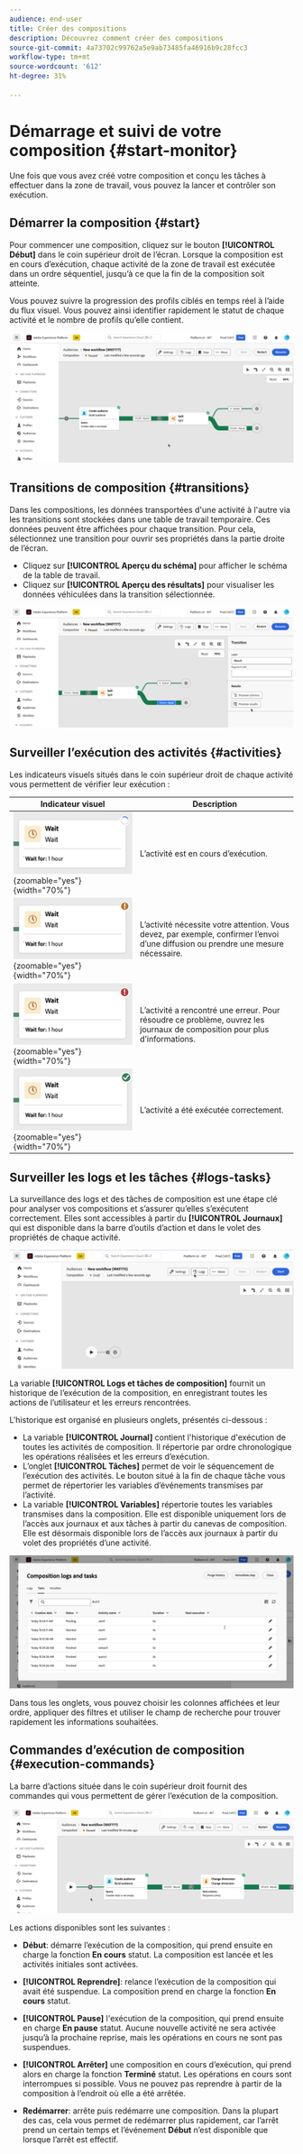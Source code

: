 ```yaml
---
audience: end-user
title: Créer des compositions
description: Découvrez comment créer des compositions
source-git-commit: 4a73702c99762a5e9ab73485fa46916b9c28fcc3
workflow-type: tm+mt
source-wordcount: '612'
ht-degree: 31%

---
```



# Démarrage et suivi de votre composition {#start-monitor}

Une fois que vous avez créé votre composition et conçu les tâches à effectuer dans la zone de travail, vous pouvez la lancer et contrôler son exécution.

## Démarrer la composition {#start}

Pour commencer une composition, cliquez sur le bouton **[!UICONTROL Début]** dans le coin supérieur droit de l’écran. Lorsque la composition est en cours d’exécution, chaque activité de la zone de travail est exécutée dans un ordre séquentiel, jusqu’à ce que la fin de la composition soit atteinte.

Vous pouvez suivre la progression des profils ciblés en temps réel à l’aide du flux visuel. Vous pouvez ainsi identifier rapidement le statut de chaque activité et le nombre de profils qu’elle contient.

![](assets/composition-visual-flow.png)

## Transitions de composition {#transitions}

Dans les compositions, les données transportées d&#39;une activité à l&#39;autre via les transitions sont stockées dans une table de travail temporaire. Ces données peuvent être affichées pour chaque transition. Pour cela, sélectionnez une transition pour ouvrir ses propriétés dans la partie droite de l’écran.

* Cliquez sur **[!UICONTROL Aperçu du schéma]** pour afficher le schéma de la table de travail.
* Cliquez sur **[!UICONTROL Aperçu des résultats]** pour visualiser les données véhiculées dans la transition sélectionnée.

![](assets/transition-preview.png)

## Surveiller l’exécution des activités {#activities}

Les indicateurs visuels situés dans le coin supérieur droit de chaque activité vous permettent de vérifier leur exécution :

| Indicateur visuel | Description |
|-----|------------|
| ![](assets/activity-status-pending.png){zoomable="yes"}{width="70%"} | L’activité est en cours d’exécution. |
| ![](assets/activity-status-orange.png){zoomable="yes"}{width="70%"} | L’activité nécessite votre attention. Vous devez, par exemple, confirmer l’envoi d’une diffusion ou prendre une mesure nécessaire. |
| ![](assets/activity-status-red.png){zoomable="yes"}{width="70%"} | L’activité a rencontré une erreur. Pour résoudre ce problème, ouvrez les journaux de composition pour plus d’informations. |
| ![](assets/activity-status-green.png){zoomable="yes"}{width="70%"} | L’activité a été exécutée correctement. |

## Surveiller les logs et les tâches {#logs-tasks}

La surveillance des logs et des tâches de composition est une étape clé pour analyser vos compositions et s’assurer qu’elles s’exécutent correctement. Elles sont accessibles à partir du **[!UICONTROL Journaux]** qui est disponible dans la barre d’outils d’action et dans le volet des propriétés de chaque activité.

![](assets/logs-button.png)

La variable **[!UICONTROL Logs et tâches de composition]** fournit un historique de l’exécution de la composition, en enregistrant toutes les actions de l’utilisateur et les erreurs rencontrées.

<!-- à confirmer, pas trouvé dans les options = The workflow history is saved for the duration specified in the workflow execution options. During this duration, all the messages are therefore saved, even after a restart. If you do not want to save the messages from a previous execution, you have to purge the history by clicking the ![](assets/delete_darkgrey-24px.png) button.-->

L&#39;historique est organisé en plusieurs onglets, présentés ci-dessous :

* La variable **[!UICONTROL Journal]** contient l&#39;historique d&#39;exécution de toutes les activités de composition. Il répertorie par ordre chronologique les opérations réalisées et les erreurs d’exécution.
* L’onglet **[!UICONTROL Tâches]** permet de voir le séquencement de l’exécution des activités. Le bouton situé à la fin de chaque tâche vous permet de répertorier les variables d’événements transmises par l’activité.
* La variable **[!UICONTROL Variables]** répertorie toutes les variables transmises dans la composition. Elle est disponible uniquement lors de l’accès aux journaux et aux tâches à partir du canevas de composition. Elle est désormais disponible lors de l’accès aux journaux à partir du volet des propriétés d’une activité.  <!-- à confirmer-->

![](assets/logs-tasks.png)

Dans tous les onglets, vous pouvez choisir les colonnes affichées et leur ordre, appliquer des filtres et utiliser le champ de recherche pour trouver rapidement les informations souhaitées.

## Commandes d’exécution de composition {#execution-commands}

La barre d’actions située dans le coin supérieur droit fournit des commandes qui vous permettent de gérer l’exécution de la composition.

![](assets/execution-actions.png)

Les actions disponibles sont les suivantes :

* **Début**: démarre l’exécution de la composition, qui prend ensuite en charge la fonction **En cours** statut. La composition est lancée et les activités initiales sont activées.

* **[!UICONTROL Reprendre]**: relance l’exécution de la composition qui avait été suspendue. La composition prend en charge la fonction **En cours** statut.

* **[!UICONTROL Pause]** l&#39;exécution de la composition, qui prend ensuite en charge **En pause** statut. Aucune nouvelle activité ne sera activée jusqu’à la prochaine reprise, mais les opérations en cours ne sont pas suspendues.

* **[!UICONTROL Arrêter]** une composition en cours d’exécution, qui prend alors en charge la fonction **Terminé** statut. Les opérations en cours sont interrompues si possible. Vous ne pouvez pas reprendre à partir de la composition à l’endroit où elle a été arrêtée.

* **Redémarrer**: arrête puis redémarre une composition. Dans la plupart des cas, cela vous permet de redémarrer plus rapidement, car l’arrêt prend un certain temps et l’événement **Début** n’est disponible que lorsque l’arrêt est effectif.
